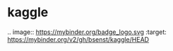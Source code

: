 # kaggle

.. image:: https://mybinder.org/badge_logo.svg
 :target: https://mybinder.org/v2/gh/bsenst/kaggle/HEAD
